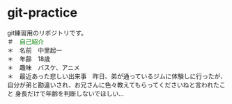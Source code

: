 # git-practice
git練習用のリポジトリです。
<br>
＃　<font color="green">自己紹介</font>
<br>
＊　名前　中里起一
<br>
＊　年齢　18歳
<br>
＊　趣味　バスケ、アニメ
<br>
＊　最近あった悲しい出来事　昨日、弟が通っているジムに体験しに行ったが、自分が弟と勘違いされ、お兄さんに色々教えてもらってくださいねと言われたこと
身長だけで年齢を判断しないでほしい…
  

